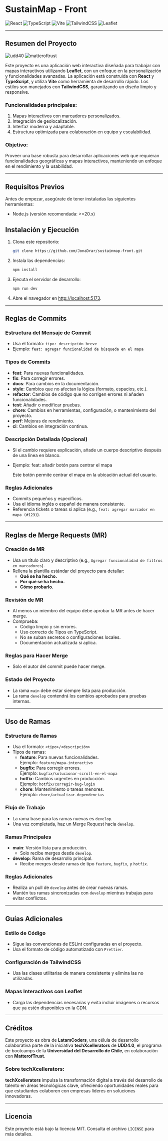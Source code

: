 # SustainMap - Front

![React](https://img.shields.io/badge/React-v18.2.0-blue?logo=react)
![TypeScript](https://img.shields.io/badge/TypeScript-v5.1.6-blue?logo=typescript)
![Vite](https://img.shields.io/badge/Vite-v4.4.0-purple?logo=vite)
![TailwindCSS](https://img.shields.io/badge/TailwindCSS-v3.3.0-blue?logo=tailwindcss)
![Leaflet](https://img.shields.io/badge/Leaflet-v1.9.4-green?logo=leaflet)

---


## **Resumen del Proyecto**

![udd40](https://bootcampvirtual.udd.cl/assets/img/logo4.png)
![matteroftrust](https://matteroftrust.org/wp-content/uploads/2019/01/mot_website_logo_small.png)

Este proyecto es una aplicación web interactiva diseñada para trabajar con mapas interactivos utilizando **Leaflet**, con un enfoque en la personalización y funcionalidades avanzadas. La aplicación está construida con **React** y **TypeScript**, y utiliza **Vite** como herramienta de desarrollo rápido. Los estilos son manejados con **TailwindCSS**, garantizando un diseño limpio y responsive.


### Funcionalidades principales:
1. Mapas interactivos con marcadores personalizados.
2. Integración de geolocalización.
3. Interfaz moderna y adaptable.
4. Estructura optimizada para colaboración en equipo y escalabilidad.

### Objetivo:
Proveer una base robusta para desarrollar aplicaciones web que requieran funcionalidades geográficas y mapas interactivos, manteniendo un enfoque en el rendimiento y la usabilidad.

---
## **Requisitos Previos**

Antes de empezar, asegúrate de tener instaladas las siguientes herramientas:
- Node.js (versión recomendada: >=20.x)

## **Instalación y Ejecución**

1. Clona este repositorio:
   ```bash
   git clone https://github.com/JonaDrar/sustainmap-front.git
   ```

2. Instala las dependencias:
   ```bash
   npm install
   ```

3. Ejecuta el servidor de desarrollo:
   ```bash
   npm run dev
   ```

4. Abre el navegador en [http://localhost:5173](http://localhost:5173).

---

## **Reglas de Commits**

### Estructura del Mensaje de Commit
- Usa el formato: `tipo: descripción breve`
- Ejemplo: `feat: agregar funcionalidad de búsqueda en el mapa`

### Tipos de Commits
- **feat**: Para nuevas funcionalidades.
- **fix**: Para corregir errores.
- **docs**: Para cambios en la documentación.
- **style**: Cambios que no afectan la lógica (formato, espacios, etc.).
- **refactor**: Cambios de código que no corrigen errores ni añaden funcionalidades.
- **test**: Añadir o modificar pruebas.
- **chore**: Cambios en herramientas, configuración, o mantenimiento del proyecto.
- **perf**: Mejoras de rendimiento.
- **ci**: Cambios en integración continua.

### Descripción Detallada (Opcional)
- Si el cambio requiere explicación, añade un cuerpo descriptivo después de una línea en blanco.
- Ejemplo:
  feat: añadir botón para centrar el mapa

  Este botón permite centrar el mapa en la ubicación actual del usuario.

### Reglas Adicionales
- Commits pequeños y específicos.
- Usa el idioma inglés o español de manera consistente.
- Referencia tickets o tareas si aplica (e.g., `feat: agregar marcador en mapa (#123)`).

---


## **Reglas de Merge Requests (MR)**

### Creación de MR
- Usa un título claro y descriptivo (e.g., `Agregar funcionalidad de filtros en marcadores`).
- Rellena la plantilla estándar del proyecto para detallar:
  - **Qué se ha hecho.**
  - **Por qué se ha hecho.**
  - **Cómo probarlo.**

### Revisión de MR
- Al menos un miembro del equipo debe aprobar la MR antes de hacer merge.
- Comprueba:
  - Código limpio y sin errores.
  - Uso correcto de Tipos en TypeScript.
  - No se suban secretos o configuraciones locales.
  - Documentación actualizada si aplica.

### Reglas para Hacer Merge
- Solo el autor del commit puede hacer merge.

### Estado del Proyecto
- La rama `main` debe estar siempre lista para producción.
- La rama `develop` contendrá los cambios aprobados para pruebas internas.

---


## **Uso de Ramas**

### Estructura de Ramas
- Usa el formato: `<tipo>/<descripción>`
- Tipos de ramas:
  - **feature**: Para nuevas funcionalidades.  
    Ejemplo: `feature/mapa-interactivo`
  - **bugfix**: Para corregir errores.  
    Ejemplo: `bugfix/solucionar-scroll-en-el-mapa`
  - **hotfix**: Cambios urgentes en producción.  
    Ejemplo: `hotfix/corregir-bug-login`
  - **chore**: Mantenimiento o tareas menores.  
    Ejemplo: `chore/actualizar-dependencias`

### Flujo de Trabajo
- La rama base para las ramas nuevas es `develop`.
- Una vez completada, haz un Merge Request hacia `develop`.

### Ramas Principales
- **main**: Versión lista para producción.  
  - Solo recibe merges desde `develop`.
- **develop**: Rama de desarrollo principal.  
  - Recibe merges desde ramas de tipo `feature`, `bugfix`, y `hotfix`.

### Reglas Adicionales
- Realiza un pull de `develop` antes de crear nuevas ramas.
- Mantén tus ramas sincronizadas con `develop` mientras trabajas para evitar conflictos.

---


## **Guías Adicionales**

### Estilo de Código
- Sigue las convenciones de ESLint configuradas en el proyecto.
- Usa el formato de código automatizado con `Prettier`.

### Configuración de TailwindCSS
- Usa las clases utilitarias de manera consistente y elimina las no utilizadas.

### Mapas Interactivos con Leaflet
- Carga las dependencias necesarias y evita incluir imágenes o recursos que ya estén disponibles en la CDN.

---


## **Créditos**

Este proyecto es obra de **LatamCoders**, una célula de desarrollo colaborativa parte de la iniciativa **techXcellerators** de **UDD4.0**, el programa de bootcamps de la **Universidad del Desarrollo de Chile**, en colaboración con **MatterofTrust**.

### Sobre **techXcellerators**:
**techXcellerators** impulsa la transformación digital a través del desarrollo de talento en áreas tecnológicas clave, ofreciendo oportunidades reales para que estudiantes colaboren con empresas líderes en soluciones innovadoras.

---


## **Licencia**
Este proyecto está bajo la licencia MIT. Consulta el archivo `LICENSE` para más detalles.


